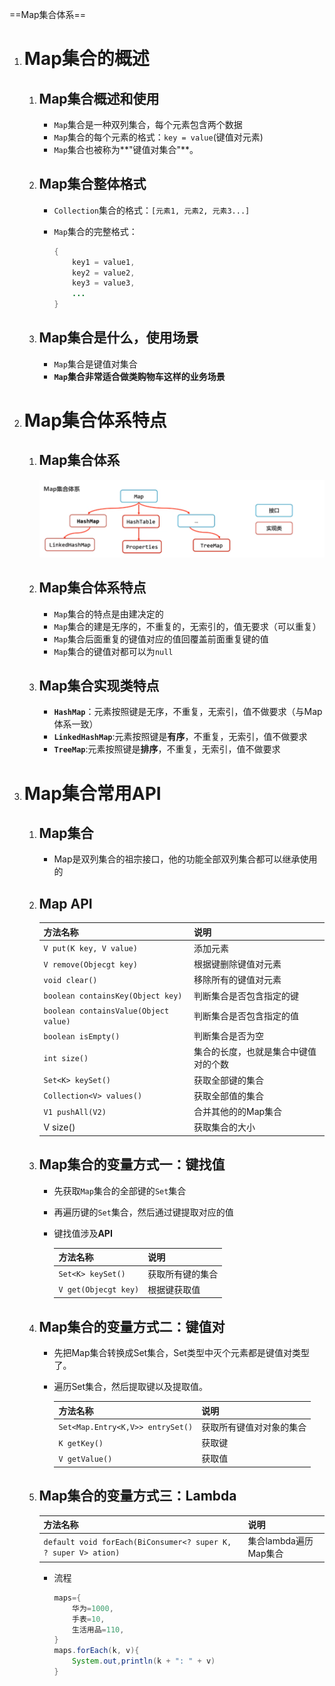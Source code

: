 ==Map集合体系==

1. # Map集合的概述

   1. ## Map集合概述和使用

      - `Map`集合是一种双列集合，每个元素包含两个数据
      - `Map`集合的每个元素的格式：`key = value`(键值对元素)
      - `Map`集合也被称为**"键值对集合"**。

   2. ## Map集合整体格式

      - `Collection`集合的格式：`[元素1, 元素2, 元素3...]`

      - `Map`集合的完整格式：

        ```java
        {
            key1 = value1,
            key2 = value2,
            key3 = value3,
            ...
        }
        ```

   3. ## Map集合是什么，使用场景

      - `Map`集合是键值对集合
      - **`Map`集合非常适合做类购物车这样的业务场景**

2. # Map集合体系特点

   1. ## Map集合体系

      ![image-20220810193023160](img/Map/image-20220810193023160.png)

   2. ## Map集合体系特点

      - `Map`集合的特点是由建决定的
      - `Map`集合的建是无序的，不重复的，无索引的，值无要求（可以重复）
      - `Map`集合后面重复的键值对应的值回覆盖前面重复键的值
      - `Map`集合的键值对都可以为`null`

   3. ## Map集合实现类特点

      - **`HashMap`**：元素按照键是无序，不重复，无索引，值不做要求（与Map体系一致）
      - **`LinkedHashMap`**:元素按照键是**有序**，不重复，无索引，值不做要求
      - **`TreeMap`**:元素按照键是**排序**，不重复，无索引，值不做要求

3. # Map集合常用API

   1. ## Map集合

      - Map是双列集合的祖宗接口，他的功能全部双列集合都可以继承使用的

   2. ## Map API

      | 方法名称                              | 说明                                 |
      | :------------------------------------ | :----------------------------------- |
      | `V put(K key, V value)`               | 添加元素                             |
      | `V remove(Objecgt key)`               | 根据键删除键值对元素                 |
      | `void clear()`                        | 移除所有的键值对元素                 |
      | `boolean containsKey(Object key)`     | 判断集合是否包含指定的键             |
      | `boolean containsValue(Object value)` | 判断集合是否包含指定的值             |
      | `boolean isEmpty()`                   | 判断集合是否为空                     |
      | `int size()`                          | 集合的长度，也就是集合中键值对的个数 |
      | `Set<K> keySet()`                     | 获取全部键的集合                     |
      | `Collection<V> values()`              | 获取全部值的集合                     |
      | `V1 pushAll(V2)`                      | 合并其他的的Map集合                  |
      | V size()                              | 获取集合的大小                       |

   3. ## Map集合的变量方式一：键找值

      - 先获取`Map`集合的全部键的`Set`集合

      - 再遍历键的`Set`集合，然后通过键提取对应的值

      - 键找值涉及**API**

        
        
        | 方法名称             | 说明             |
        | :------------------- | :--------------- |
        | `Set<K> keySet()`    | 获取所有键的集合 |
        | `V get(Objecgt key)` | 根据键获取值     |
   
   4. ## Map集合的变量方式二：键值对
   
      - 先把Map集合转换成Set集合，Set类型中灭个元素都是键值对类型了。
   
      - 遍历Set集合，然后提取键以及提取值。
   
        | 方法名称                         | 说明                     |
        | :------------------------------- | :----------------------- |
        | `Set<Map.Entry<K,V>> entrySet()` | 获取所有键值对对象的集合 |
        | `K getKey()`                     | 获取键                   |
        | `V getValue()`                   | 获取值                   |
   
   5. ## Map集合的变量方式三：Lambda
   
      | 方法名称                                                     | 说明                  |
      | :----------------------------------------------------------- | :-------------------- |
      | `default void forEach(BiConsumer<? super K, ? super V> ation)` | 集合lambda遍历Map集合 |
   
      - 流程
   
        ```java
        maps={
            华为=1000,
            手表=10,
            生活用品=110,
        }
        maps.forEach(k, v){
            System.out,println(k + ": " + v)
        }
        ```
   
        
   
        
   
        
